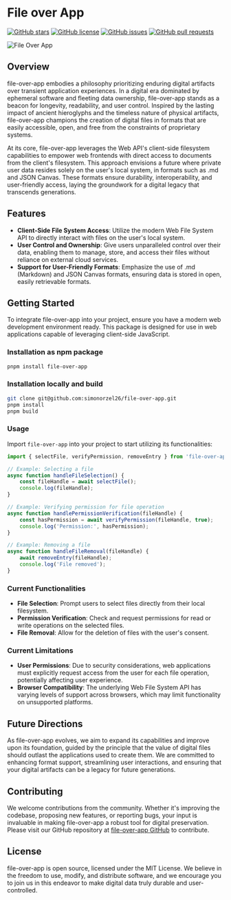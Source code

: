 # File over App


[![GitHub stars](https://img.shields.io/github/stars/simonorzel26/file-over-app.svg)](https://github.com/simonorzel26/file-over-app/stargazers)
[![GitHub license](https://img.shields.io/github/license/simonorzel26/file-over-app.svg)](https://github.com/simonorzel26/file-over-app/blob/main/LICENSE)
[![GitHub issues](https://img.shields.io/github/issues/simonorzel26/file-over-app.svg)](https://github.com/simonorzel26/file-over-app/issues)
[![GitHub pull requests](https://img.shields.io/github/issues-pr/simonorzel26/file-over-app.svg)](https://github.com/simonorzel26/file-over-app/pulls)


![File Over App](https://i.imgur.com/xD5srDY.png)

## Overview

file-over-app embodies a philosophy prioritizing enduring digital artifacts over transient application experiences. In a digital era dominated by ephemeral software and fleeting data ownership, file-over-app stands as a beacon for longevity, readability, and user control. Inspired by the lasting impact of ancient hieroglyphs and the timeless nature of physical artifacts, file-over-app champions the creation of digital files in formats that are easily accessible, open, and free from the constraints of proprietary systems.

At its core, file-over-app leverages the Web API's client-side filesystem capabilities to empower web frontends with direct access to documents from the client's filesystem. This approach envisions a future where private user data resides solely on the user's local system, in formats such as .md and JSON Canvas. These formats ensure durability, interoperability, and user-friendly access, laying the groundwork for a digital legacy that transcends generations.

## Features

- **Client-Side File System Access**: Utilize the modern Web File System API to directly interact with files on the user's local system.
- **User Control and Ownership**: Give users unparalleled control over their data, enabling them to manage, store, and access their files without reliance on external cloud services.
- **Support for User-Friendly Formats**: Emphasize the use of .md (Markdown) and JSON Canvas formats, ensuring data is stored in open, easily retrievable formats.

## Getting Started

To integrate file-over-app into your project, ensure you have a modern web development environment ready. This package is designed for use in web applications capable of leveraging client-side JavaScript.

### Installation as npm package

```bash
pnpm install file-over-app
```

### Installation locally and build

```bash
git clone git@github.com:simonorzel26/file-over-app.git
pnpm install
pnpm build
```

### Usage

Import `file-over-app` into your project to start utilizing its functionalities:

```javascript
import { selectFile, verifyPermission, removeEntry } from 'file-over-app';

// Example: Selecting a file
async function handleFileSelection() {
    const fileHandle = await selectFile();
    console.log(fileHandle);
}

// Example: Verifying permission for file operation
async function handlePermissionVerification(fileHandle) {
    const hasPermission = await verifyPermission(fileHandle, true);
    console.log('Permission:', hasPermission);
}

// Example: Removing a file
async function handleFileRemoval(fileHandle) {
    await removeEntry(fileHandle);
    console.log('File removed');
}
```

### Current Functionalities

- **File Selection**: Prompt users to select files directly from their local filesystem.
- **Permission Verification**: Check and request permissions for read or write operations on the selected files.
- **File Removal**: Allow for the deletion of files with the user's consent.

### Current Limitations

- **User Permissions**: Due to security considerations, web applications must explicitly request access from the user for each file operation, potentially affecting user experience.
- **Browser Compatibility**: The underlying Web File System API has varying levels of support across browsers, which may limit functionality on unsupported platforms.

## Future Directions

As file-over-app evolves, we aim to expand its capabilities and improve upon its foundation, guided by the principle that the value of digital files should outlast the applications used to create them. We are committed to enhancing format support, streamlining user interactions, and ensuring that your digital artifacts can be a legacy for future generations.

## Contributing

We welcome contributions from the community. Whether it's improving the codebase, proposing new features, or reporting bugs, your input is invaluable in making file-over-app a robust tool for digital preservation. Please visit our GitHub repository at [file-over-app GitHub](https://github.com/simonorzel26/file-over-app) to contribute.

## License

file-over-app is open source, licensed under the MIT License. We believe in the freedom to use, modify, and distribute software, and we encourage you to join us in this endeavor to make digital data truly durable and user-controlled.